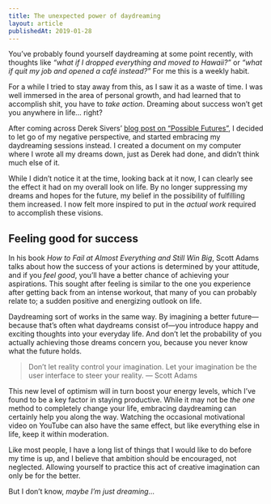 ```yaml
---
title: The unexpected power of daydreaming
layout: article
publishedAt: 2019-01-28
---
```


You’ve probably found yourself daydreaming at some point recently, with thoughts like _“what if I dropped everything and moved to Hawaii?”_ or _“what if quit my job and opened a café instead?”_ For me this is a weekly habit.

For a while I tried to stay away from this, as I saw it as a waste of time. I was well immersed in the area of personal growth, and had learned that to accomplish shit, you have to _take action_. Dreaming about success won’t get you anywhere in life… right?

After coming across Derek Sivers’ [blog post on “Possible Futures”](https://sivers.org/futures), I decided to let go of my negative perspective, and started embracing my daydreaming sessions instead. I created a document on my computer where I wrote all my dreams down, just as Derek had done, and didn’t think much else of it.

While I didn’t notice it at the time, looking back at it now, I can clearly see the effect it had on my overall look on life. By no longer suppressing my dreams and hopes for the future, my belief in the possibility of fulfilling them increased. I now felt more inspired to put in the _actual work_ required to accomplish these visions.

## Feeling good for success

In his book _How to Fail at Almost Everything and Still Win Big_, Scott Adams talks about how the success of your actions is determined by your attitude, and if you _feel good_, you’ll have a better chance of achieving your aspirations. This sought after feeling is similar to the one you experience after getting back from an intense workout, that many of you can probably relate to; a sudden positive and energizing outlook on life.

Daydreaming sort of works in the same way. By imagining a better future—because that’s often what daydreams consist of—you introduce happy and exciting thoughts into your everyday life. And don’t let the probability of you actually achieving those dreams concern you, because you never know what the future holds.

> Don’t let reality control your imagination. Let your imagination be the user interface to steer your reality. — Scott Adams

This new level of optimism will in turn boost your energy levels, which I’ve found to be a key factor in staying productive. While it may not be _the one_ method to completely change your life, embracing daydreaming can certainly help you along the way. Watching the occasional motivational video on YouTube can also have the same effect, but like everything else in life, keep it within moderation.

Like most people, I have a long list of things that I would like to do before my time is up, and I believe that ambition should be encouraged, not neglected. Allowing yourself to practice this act of creative imagination can only be for the better.

But I don’t know, _maybe I’m just dreaming…_
